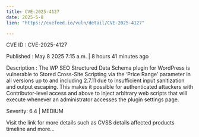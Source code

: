 ```yaml
---
title: CVE-2025-4127
date: 2025-5-8
lien: "https://cvefeed.io/vuln/detail/CVE-2025-4127"

---
```


CVE ID : CVE-2025-4127

Published :  May 8
2025
7:15 a.m. | 8 hours
41 minutes ago

Description : The WP SEO Structured Data Schema plugin for WordPress is vulnerable to Stored Cross-Site Scripting via the ‘Price Range’ parameter in all versions up to
and including
2.7.11 due to insufficient input sanitization and output escaping. This makes it possible for authenticated attackers
with Contributor-level access and above
to inject arbitrary web scripts that will execute whenever an administrator accesses the plugin settings page.

Severity: 6.4 | MEDIUM

Visit the link for more details
such as CVSS details
affected products
timeline
and more...
